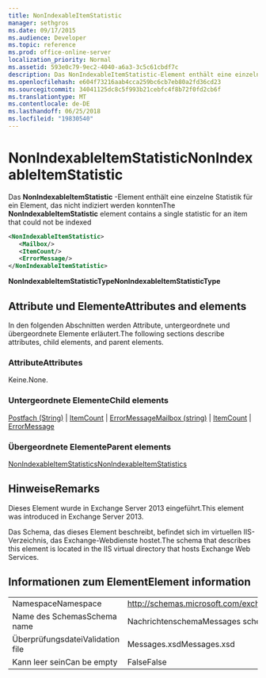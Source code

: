 ```yaml
---
title: NonIndexableItemStatistic
manager: sethgros
ms.date: 09/17/2015
ms.audience: Developer
ms.topic: reference
ms.prod: office-online-server
localization_priority: Normal
ms.assetid: 593e0c79-9ec2-4040-a6a3-3c5c61cbdf7c
description: Das NonIndexableItemStatistic-Element enthält eine einzelne Statistik für ein Element, das nicht indiziert werden konnten
ms.openlocfilehash: e604f73216aab4cca259bc6cb7eb80a2fd36cd23
ms.sourcegitcommit: 34041125dc8c5f993b21cebfc4f8b72f0fd2cb6f
ms.translationtype: MT
ms.contentlocale: de-DE
ms.lasthandoff: 06/25/2018
ms.locfileid: "19830540"
---
```

# <a name="nonindexableitemstatistic"></a><span data-ttu-id="562c6-103">NonIndexableItemStatistic</span><span class="sxs-lookup"><span data-stu-id="562c6-103">NonIndexableItemStatistic</span></span>

<span data-ttu-id="562c6-104">Das **NonIndexableItemStatistic** -Element enthält eine einzelne Statistik für ein Element, das nicht indiziert werden konnten</span><span class="sxs-lookup"><span data-stu-id="562c6-104">The **NonIndexableItemStatistic** element contains a single statistic for an item that could not be indexed</span></span> 
  
```XML
<NonIndexableItemStatistic>
   <Mailbox/>
   <ItemCount/>
   <ErrorMessage/>
</NonIndexableItemStatistic>
```

 <span data-ttu-id="562c6-105">**NonIndexableItemStatisticType**</span><span class="sxs-lookup"><span data-stu-id="562c6-105">**NonIndexableItemStatisticType**</span></span>
## <a name="attributes-and-elements"></a><span data-ttu-id="562c6-106">Attribute und Elemente</span><span class="sxs-lookup"><span data-stu-id="562c6-106">Attributes and elements</span></span>

<span data-ttu-id="562c6-107">In den folgenden Abschnitten werden Attribute, untergeordnete und übergeordnete Elemente erläutert.</span><span class="sxs-lookup"><span data-stu-id="562c6-107">The following sections describe attributes, child elements, and parent elements.</span></span>
  
### <a name="attributes"></a><span data-ttu-id="562c6-108">Attribute</span><span class="sxs-lookup"><span data-stu-id="562c6-108">Attributes</span></span>

<span data-ttu-id="562c6-109">Keine.</span><span class="sxs-lookup"><span data-stu-id="562c6-109">None.</span></span>
  
### <a name="child-elements"></a><span data-ttu-id="562c6-110">Untergeordnete Elemente</span><span class="sxs-lookup"><span data-stu-id="562c6-110">Child elements</span></span>

<span data-ttu-id="562c6-111">[Postfach (String)](mailbox-string.md) | [ItemCount](itemcount.md) | [ErrorMessage](errormessage.md)</span><span class="sxs-lookup"><span data-stu-id="562c6-111">[Mailbox (string)](mailbox-string.md) | [ItemCount](itemcount.md) | [ErrorMessage](errormessage.md)</span></span>
  
### <a name="parent-elements"></a><span data-ttu-id="562c6-112">Übergeordnete Elemente</span><span class="sxs-lookup"><span data-stu-id="562c6-112">Parent elements</span></span>

[<span data-ttu-id="562c6-113">NonIndexableItemStatistics</span><span class="sxs-lookup"><span data-stu-id="562c6-113">NonIndexableItemStatistics</span></span>](nonindexableitemstatistics.md)
  
## <a name="remarks"></a><span data-ttu-id="562c6-114">Hinweise</span><span class="sxs-lookup"><span data-stu-id="562c6-114">Remarks</span></span>

<span data-ttu-id="562c6-115">Dieses Element wurde in Exchange Server 2013 eingeführt.</span><span class="sxs-lookup"><span data-stu-id="562c6-115">This element was introduced in Exchange Server 2013.</span></span>
  
<span data-ttu-id="562c6-116">Das Schema, das dieses Element beschreibt, befindet sich im virtuellen IIS-Verzeichnis, das Exchange-Webdienste hostet.</span><span class="sxs-lookup"><span data-stu-id="562c6-116">The schema that describes this element is located in the IIS virtual directory that hosts Exchange Web Services.</span></span>
  
## <a name="element-information"></a><span data-ttu-id="562c6-117">Informationen zum Element</span><span class="sxs-lookup"><span data-stu-id="562c6-117">Element information</span></span>

|||
|:-----|:-----|
|<span data-ttu-id="562c6-118">Namespace</span><span class="sxs-lookup"><span data-stu-id="562c6-118">Namespace</span></span>  <br/> |http://schemas.microsoft.com/exchange/services/2006/messages  <br/> |
|<span data-ttu-id="562c6-119">Name des Schemas</span><span class="sxs-lookup"><span data-stu-id="562c6-119">Schema name</span></span>  <br/> |<span data-ttu-id="562c6-120">Nachrichtenschema</span><span class="sxs-lookup"><span data-stu-id="562c6-120">Messages schema</span></span>  <br/> |
|<span data-ttu-id="562c6-121">Überprüfungsdatei</span><span class="sxs-lookup"><span data-stu-id="562c6-121">Validation file</span></span>  <br/> |<span data-ttu-id="562c6-122">Messages.xsd</span><span class="sxs-lookup"><span data-stu-id="562c6-122">Messages.xsd</span></span>  <br/> |
|<span data-ttu-id="562c6-123">Kann leer sein</span><span class="sxs-lookup"><span data-stu-id="562c6-123">Can be empty</span></span>  <br/> |<span data-ttu-id="562c6-124">False</span><span class="sxs-lookup"><span data-stu-id="562c6-124">False</span></span>  <br/> |
   

